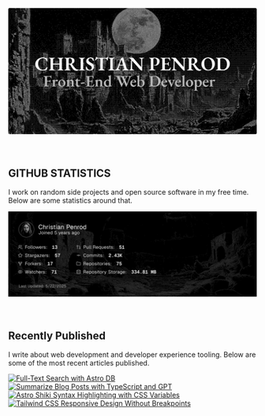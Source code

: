 
<picture>
  <source media="(prefers-color-scheme: dark)" srcset="assets/banner.dark.png?v=7f109b51-a3e6-4857-9edc-0043c4a1cdb6" width="843px" />
  <source media="(prefers-color-scheme: light)" srcset="assets/banner.light.png?v=7f109b51-a3e6-4857-9edc-0043c4a1cdb6" width="843px" />
  <img src="assets/banner.dark.png?v=7f109b51-a3e6-4857-9edc-0043c4a1cdb6" alt="Banner" width="843px" />
</picture>
<br />
<br />
<br />
<h2>GITHUB STATISTICS</h2>
<p>I work on random side projects and open source software in my free time. Below are some statistics around that.</p>
<picture>
  <source media="(prefers-color-scheme: dark)" srcset="assets/statistics.dark.png?v=7f109b51-a3e6-4857-9edc-0043c4a1cdb6" width="843px" />
  <source media="(prefers-color-scheme: light)" srcset="assets/statistics.light.png?v=7f109b51-a3e6-4857-9edc-0043c4a1cdb6" width="843px" />
  <img src="assets/statistics.dark.png?v=7f109b51-a3e6-4857-9edc-0043c4a1cdb6" alt="Github Statistics" width="843px" />
</picture>
<br />
<br />
<br />
<h2>Recently Published</h2>
<p>I write about web development and developer experience tooling. Below are some of the most recent articles published.</p>
<a href="https://christianpenrod.com/blog/full-text-search-with-astro-db"><img src="https://christianpenrod.com/blog/full-text-search-with-astro-db.png?v=7f109b51-a3e6-4857-9edc-0043c4a1cdb6" alt="Full-Text Search with Astro DB" width="421px" /></a>
<a href="https://christianpenrod.com/blog/summarize-blog-posts-with-typescript-and-gpt"><img src="https://christianpenrod.com/blog/summarize-blog-posts-with-typescript-and-gpt.png?v=7f109b51-a3e6-4857-9edc-0043c4a1cdb6" alt="Summarize Blog Posts with TypeScript and GPT" width="421px" /></a>
<a href="https://christianpenrod.com/blog/astro-shiki-syntax-highlighting-with-css-variables"><img src="https://christianpenrod.com/blog/astro-shiki-syntax-highlighting-with-css-variables.png?v=7f109b51-a3e6-4857-9edc-0043c4a1cdb6" alt="Astro Shiki Syntax Highlighting with CSS Variables" width="421px" /></a>
<a href="https://christianpenrod.com/blog/tailwindcss-responsive-design-without-breakpoints"><img src="https://christianpenrod.com/blog/tailwindcss-responsive-design-without-breakpoints.png?v=7f109b51-a3e6-4857-9edc-0043c4a1cdb6" alt="Tailwind CSS Responsive Design Without Breakpoints" width="421px" /></a>
